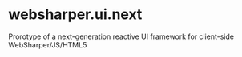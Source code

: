 websharper.ui.next
==================

Prorotype of a next-generation reactive UI framework for client-side WebSharper/JS/HTML5
